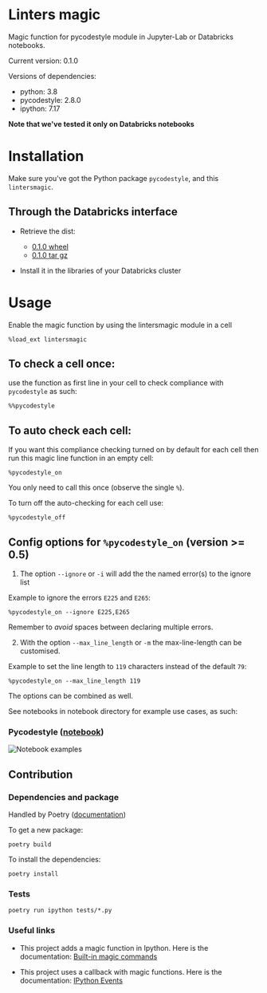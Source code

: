 # Linters magic
Magic function for pycodestyle module in Jupyter-Lab or Databricks notebooks.

Current version: 0.1.0

Versions of dependencies:
- python: 3.8
- pycodestyle: 2.8.0
- ipython: 7.17

**Note that we've tested it only on Databricks notebooks**

# Installation

Make sure you've got the Python package `pycodestyle`, and this `lintersmagic`.

## Through the Databricks interface

- Retrieve the dist:
  - [0.1.0 wheel](https://github.com/BedrockStreaming/lintersmagic/blob/dist/lintersmagic-0.1.0.tar.gz) 
  - [0.1.0 tar gz](https://github.com/BedrockStreaming/lintersmagic/blob/dist/lintersmagic-0.1.0-py3-none-any.whl)

- Install it in the libraries of your Databricks cluster

# Usage
Enable the magic function by using the lintersmagic module in a cell

`%load_ext lintersmagic`

## To check a cell once:
use the function as first line in your cell to check compliance with `pycodestyle` as such:

`%%pycodestyle`

## To auto check each cell:
If you want this compliance checking turned on by default for each cell then run this magic line function in an empty cell:

`%pycodestyle_on`

You only need to call this once (observe the single `%`).

To turn off the auto-checking for each cell use:

`%pycodestyle_off`

## Config options for `%pycodestyle_on` (version >= 0.5)

1. The option `--ignore` or `-i` will add the the named error(s) to the ignore list

Example to ignore the errors `E225` and `E265`:
```
%pycodestyle_on --ignore E225,E265
``` 
Remember to _avoid_ spaces between declaring multiple errors.

2. With the option `--max_line_length` or `-m` the max-line-length can be customised.

Example to set the line length to `119` characters instead of the default `79`:

```
%pycodestyle_on --max_line_length 119
```

The options can be combined as well. 


See notebooks in notebook directory for example use cases, as such:
### Pycodestyle ([notebook](https://github.com/BedrockStreaming/lintersmagic/blob/main/notebook/examples.ipynb))
![Notebook examples](img/pycodestyle.png)

## Contribution

### Dependencies and package

Handled by Poetry ([documentation](https://python-poetry.org/))

To get a new package:

```
poetry build
```

To install the dependencies:

```
poetry install
```

### Tests

```
poetry run ipython tests/*.py
```

### Useful links

- This project adds a magic function in Ipython. Here is the documentation:
  [Built-in magic commands](https://ipython.readthedocs.io/en/stable/interactive/magics.html)

- This project uses a callback with magic functions. Here is the documentation:
  [IPython Events](https://ipython.readthedocs.io/en/stable/config/callbacks.html)
